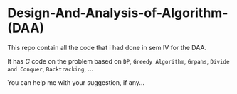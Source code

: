# Design-And-Analysis-of-Algorithm-(DAA)
This repo contain all the code that i had done in sem IV for the DAA.

It has *C* code on the problem based on ```DP```, ```Greedy Algorithm```, ```Grpahs```, ```Divide and Conquer```, ```Backtracking```, ...

You can help me with your suggestion, if any...
